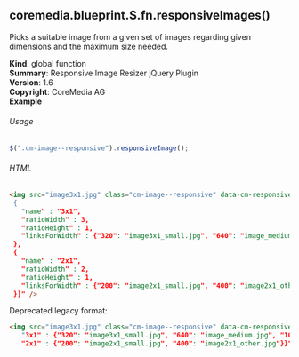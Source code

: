 <a name="coremedia.blueprint.$.fn.responsiveImages"></a>

## coremedia.blueprint.$.fn.responsiveImages()
Picks a suitable image from a given set of images regarding given dimensions and the maximum size needed.

**Kind**: global function  
**Summary**: Responsive Image Resizer jQuery Plugin  
**Version**: 1.6  
**Copyright**: CoreMedia AG  
**Example**  
###### Usage```javascript$(".cm-image--responsive").responsiveImage();```###### HTML```html<img src="image3x1.jpg" class="cm-image--responsive" data-cm-responsive-image="[ {   "name" : "3x1",   "ratioWidth" : 3,   "ratioHeight" : 1,   "linksForWidth" : {"320": "image3x1_small.jpg", "640": "image_medium.jpg", "1024": "image_large.jpg"} }, {   "name" : "2x1",   "ratioWidth" : 2,   "ratioHeight" : 1,   "linksForWidth" : {"200": "image2x1_small.jpg", "400": "image2x1_other.jpg"} }]" />```Deprecated legacy format:```html<img src="image3x1.jpg" class="cm-image--responsive" data-cm-responsive-image="{   "3x1" : {"320": "image3x1_small.jpg", "640": "image_medium.jpg", "1024": "image_large.jpg"},   "2x1" : {"200": "image2x1_small.jpg", "400": "image2x1_other.jpg"}}" />```
